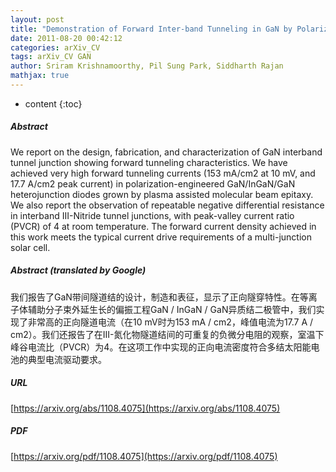 ```yaml
---
layout: post
title: "Demonstration of Forward Inter-band Tunneling in GaN by Polarization Engineering"
date: 2011-08-20 00:42:12
categories: arXiv_CV
tags: arXiv_CV GAN
author: Sriram Krishnamoorthy, Pil Sung Park, Siddharth Rajan
mathjax: true
---
```


* content
{:toc}

##### Abstract
We report on the design, fabrication, and characterization of GaN interband tunnel junction showing forward tunneling characteristics. We have achieved very high forward tunneling currents (153 mA/cm2 at 10 mV, and 17.7 A/cm2 peak current) in polarization-engineered GaN/InGaN/GaN heterojunction diodes grown by plasma assisted molecular beam epitaxy. We also report the observation of repeatable negative differential resistance in interband III-Nitride tunnel junctions, with peak-valley current ratio (PVCR) of 4 at room temperature. The forward current density achieved in this work meets the typical current drive requirements of a multi-junction solar cell.

##### Abstract (translated by Google)
我们报告了GaN带间隧道结的设计，制造和表征，显示了正向隧穿特性。在等离子体辅助分子束外延生长的偏振工程GaN / InGaN / GaN异质结二极管中，我们实现了非常高的正向隧道电流（在10 mV时为153 mA / cm2，峰值电流为17.7 A / cm2）。我们还报告了在III-氮化物隧道结间的可重复的负微分电阻的观察，室温下峰谷电流比（PVCR）为4。在这项工作中实现的正向电流密度符合多结太阳能电池的典型电流驱动要求。

##### URL
[https://arxiv.org/abs/1108.4075](https://arxiv.org/abs/1108.4075)

##### PDF
[https://arxiv.org/pdf/1108.4075](https://arxiv.org/pdf/1108.4075)

